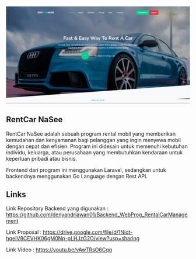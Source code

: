 <p align="center"><a href="https://culticademy.com" target="_blank"><img src="public/images/image.png" width="1000" alt="Image"></a></p>

## RentCar NaSee
RentCar NaSee adalah sebuah program rental mobil yang memberikan kemudahan dan kenyamanan bagi pelanggan yang ingin menyewa mobil dengan cepat dan efisien. Program ini didesain untuk memenuhi kebutuhan individu, keluarga, atau perusahaan yang membutuhkan kendaraan untuk keperluan pribadi atau bisnis.

Frontend dari program ini menggunakan Laravel, sedangkan untuk backendnya menggunakan Go Language dengan Rest API.


## Links
Link Repository Backend yang digunakan : https://github.com/denyandriawan01/Backend_WebProg_RentalCarManagement

Link Proposal : https://drive.google.com/file/d/1Nidt-hqeIV8CEVHK06gM0Np-pLHJzG2O/view?usp=sharing

Link Video : https://youtu.be/vAwTRsO6Cqg
